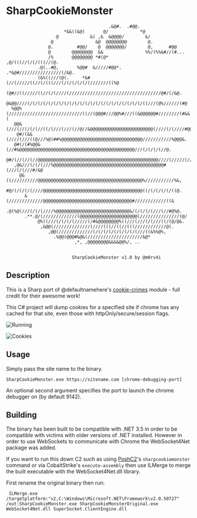 # SharpCookieMonster
```
                                       .&@#.  .#@@.                             
                      *&&((&@(       @/            *@                           
                   @            &( ,&  &@@@@/        &/                         
                 @                &@  @@@@@@@@        @.                        
                @.         #@@/    @  @@@@@@@/        @,      #@@               
                @        @@@@@@@@  &&                %%/(%%&#//(#...            
                /%       @@@@@@@@ *#(@*            ,@/(((//(/(/(((//(@.         
            .@(..#@,       %@@#  &/////#@@*.  .*&@#////////////////(/&@.        
            (&%((///(@(.     *&#(//(/////((//(/(((///(/(/(/(/(/(///////((%@     
        (@#//((/////((//(/(////(///////////////////////////////////@#/(/&@.     
       @&@@////(/(/(/(/(/(/(/(/(/(/(/(/(/(/(/(/(/(/(/(/(/(/((///(@%//////(#@    
  %@@%(////////////////////////////((//(@@@#///@@%#///((&@@@@@@#////////(#&&(   
   @@&(///(//(/(/(//((/(///(///(//@//&@@@@@@@@@@@@@@@@@@@@@@@@(////(/(////#@@@/ 
    @#/(&&(////(///((@///%@(##%@@@@@@@@@@@@@@@@@@@@@@@@@@@@@@@///////////%@@@&. 
   @#(/(#%@@&(//#&@@@@@@@@@@@@@@@@@@@@@@@@@@@@@@@@@@@@@@@@@@@@///(/(/(/(//@.    
   @#/(//(//(//@@@@@@@@@@@@@@@@@@@@@@@@@@@@@@@@@@@@@@@@@@@@@@////(/////(//@.    
   ,@&///(/(/(///%@@@@@@@@@@@@@@@@@@@@@@@@@@@@@@@@@@@@@@@@@@#(///(/(///#/&@     
     @&((//////////@@@@@@@@@@@@@@@@@@@@@@@@@@@@@@@@@@@@@@@@%///////////%&,      
      #@/(/(/(/(////@@@@@@@@@@@@@@@@@@@@@@@@@@@@@@@@@@@@@@((/(/(/(/(/((@.       
       &(/////////////@@@@@@@@@@@@@@@@@@@@@@@@@@@@@@@@@@#////////////((&        
      .@(%@(///(/(/(////%@@@@@@@@@@@@@@@@@@@@@@@@@@@@&/(/(/(/(///(//#@%@.       
       .**.@/(/////////////(@@@@@@@@@@@@@@@@@@@@@@(///////////////(@/           
            @%((///(/(/(/(/////(/#&@@@@@@@@%((///(///(/(///((/(@/@&.            
             ,&@@(//////////////(////(((//((//(((////////////@(.                
                ,@@(/////////////(/(/(/(/(/(/(/(/(///((&%%@%,                   
                  .%@@(@@@#&@&(/////////////////////&@*                         
                          ,*, ,@@@@@@@@&&&&@@%/, ..                             
                                                                                
                                                                              
                         SharpCookieMonster v1.0 by @m0rv4i

```

 ## Description
 
 This is a Sharp port of @defaultnamehere's [cookie-crimes](https://github.com/defaultnamehere/cookie_crimes) module - full credit for their awesome work!

 This C# project will dump cookies for a specified site if chrome has any cached for that site, even those with httpOnly/secure/session flags.

 ![Running](https://raw.githubusercontent.com/m0rv4i/SharpCookieMonster/master/images/running.png)

 ![Cookies](https://raw.githubusercontent.com/m0rv4i/SharpCookieMonster/master/images/cookies.png)

 ## Usage
 
 Simply pass the site name to the binary.

 ```
 SharpCookieMonster.exe https://sitename.com [chrome-debugging-port]
 ```

An optional second argument specifies the port to launch the chrome debugger on (by default 9142).

 ## Building

The binary has been built to be compatible with .NET 3.5 in order to be compatible with victims with older versions of .NET installed. However in order to use WebSockets to communicate with Chrome the WebSocket4Net package was added.

If you want to run this down C2 such as using [PoshC2](https://github.com/nettitude/PoshC2)'s `sharpcookiemonster` command or via CobaltStrike's `execute-assembly` then use ILMerge to merge the built executable with the WebSocket4Net.dll library.

First rename the original binary then run:

```
 ILMerge.exe /targetplatform:"v2,C:\Windows\Microsoft.NET\Framework\v2.0.50727" /out:SharpCookieMonster.exe SharpCookieMonsterOriginal.exe WebSocket4Net.dll SuperSocket.ClientEngine.dll
 ```